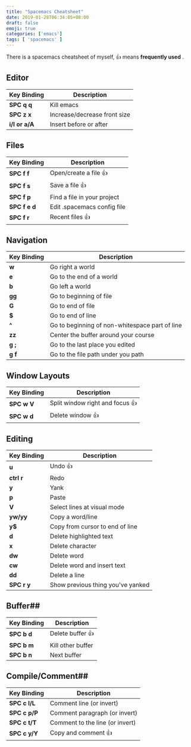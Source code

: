 ```yaml
---
title: "Spacemacs Cheatsheet"
date: 2019-01-28T06:34:05+08:00
draft: false
emoji: true
categories: ['emacs']
tags: [ 'spacemacs' ]
---
```

There is a spacemacs cheatsheet of myself, :thumbsup: means **frequently used** .
## Editor ##
| Key Binding | Description                  |
|-------------|------------------------------|
| **SPC q q**     | Kill emacs                   |
| **SPC z x**   | Increase/decrease front size |
| **i/I or a/A**   | Insert before or after       |

## Files ##
| Key Binding   | Description                   |
|---------------|-------------------------------|
| **SPC f f**   | Open/create a file :thumbsup: |
| **SPC f s**   | Save a file :thumbsup:              |
| **SPC f p**   | Find a file in your project   |
| **SPC f e d** | Edit .spacemacs config file   |
| **SPC f r**   | Recent files :thumbsup:              |
 

## Navigation ##

| Key Binding | Description                                    |
|-------------|------------------------------------------------|
| **w**         | Go right a world                               |
| **e**         | Go to the end of a world                       |
| **b**         | Go left a world                                |
| **gg**        | Go to beginning of file                        |
| **G**          | Go to end of file                              |
| **$**         | Go to end of line                              |
| **^**           | Go to beginning of non-whitespace part of line |
| **zz**        | Center the buffer around your course           |
| **g ;**        | Go to the last place you edited                |
| **g f**       | Go to the file path under you path             |

## Window Layouts ##
| Key Binding | Description                  |
|-------------|------------------------------|
| **SPC w V**   | Split window right and focus :thumbsup:|
| **SPC w d**   | Delete window :thumbsup:            |

## Editing ##
| Key Binding | Description                       |
|-------------|-----------------------------------|
| **u**       | Undo :thumbsup:                          |
| **ctrl r**  | Redo                              |
| **y**       | Yank                              |
| **p**       | Paste                             |
| **V**       | Select lines at visual mode       |
| **yw/yy**   | Copy a word/line                  |
| **y$**      | Copy from cursor to end of line   |
| **d**       | Delete highlighted text           |
| **x**       | Delete character                  |
| **dw**      | Delete word                       |
| **cw**      | Delete word and insert text       |
| **dd**      | Delete a line                     |
| **SPC r y** | Show previous thing you've yanked |

## Buffer##
| Key Binding | Description       |
|-------------|-------------------|
| **SPC b d**   | Delete buffer :thumbsup: |
| **SPC b m**   | Kill other buffer |
| **SPC b n**   | Next buffer       |


## Compile/Comment##
| Key Binding | Description                     |
|-------------|---------------------------------|
| **SPC c l/L**  | Comment line (or invert)        |
| **SPC c p/P**   | Comment paragraph (or invert)   |
| **SPC c t/T**   | Comment to the line (or invert) |
| **SPC c y/Y**  | Copy and comment :thumbsup:            |








 

